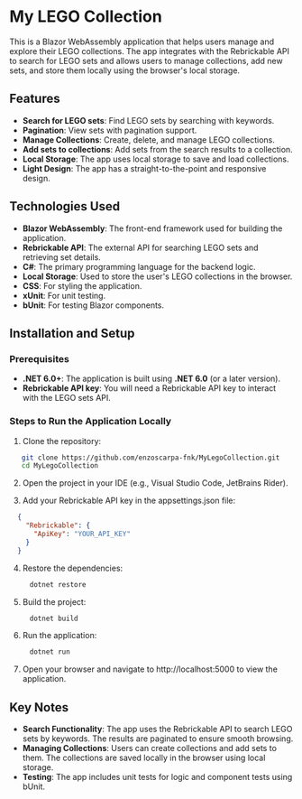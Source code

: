 # My LEGO Collection

This is a Blazor WebAssembly application that helps users manage and explore their LEGO collections. The app integrates with the Rebrickable API to search for LEGO sets and allows users to manage collections, add new sets, and store them locally using the browser's local storage.

## Features

- **Search for LEGO sets**: Find LEGO sets by searching with keywords.
- **Pagination**: View sets with pagination support.
- **Manage Collections**: Create, delete, and manage LEGO collections.
- **Add sets to collections**: Add sets from the search results to a collection.
- **Local Storage**: The app uses local storage to save and load collections.
- **Light Design**: The app has a straight-to-the-point and responsive design.

## Technologies Used

- **Blazor WebAssembly**: The front-end framework used for building the application.
- **Rebrickable API**: The external API for searching LEGO sets and retrieving set details.
- **C#**: The primary programming language for the backend logic.
- **Local Storage**: Used to store the user's LEGO collections in the browser.
- **CSS**: For styling the application.
- **xUnit**: For unit testing.
- **bUnit**: For testing Blazor components.

## Installation and Setup

### Prerequisites

- **.NET 6.0+**: The application is built using **.NET 6.0** (or a later version).
- **Rebrickable API key**: You will need a Rebrickable API key to interact with the LEGO sets API.

### Steps to Run the Application Locally

1. Clone the repository:

```bash
   git clone https://github.com/enzoscarpa-fnk/MyLegoCollection.git
   cd MyLegoCollection
```

2.	Open the project in your IDE (e.g., Visual Studio Code, JetBrains Rider).

3.	Add your Rebrickable API key in the appsettings.json file:

```json
  {
    "Rebrickable": {
      "ApiKey": "YOUR_API_KEY"
    }
  }
```

4.	Restore the dependencies:

```bash
     dotnet restore
```

5.	Build the project:

```bash
     dotnet build
```

6.	Run the application:

```bash
     dotnet run
```

7.	Open your browser and navigate to http://localhost:5000 to view the application.

## Key Notes

- **Search Functionality**: The app uses the Rebrickable API to search LEGO sets by keywords. The results are paginated to ensure smooth browsing.
- **Managing Collections**: Users can create collections and add sets to them. The collections are saved locally in the browser using local storage.
- **Testing**: The app includes unit tests for logic and component tests using bUnit.
